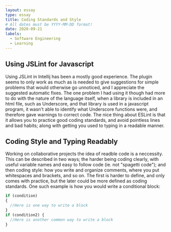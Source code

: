 ```yaml
---
layout: essay
type: essay
title: Coding Standards and Style
# All dates must be YYYY-MM-DD format!
date: 2020-09-21
labels:
  - Software Engineering
  - Learning
---
```

## Using JSLint for Javascript
[//]: # "Many people think of “coding standards” in a trivial way—i.e. minutae such as how many spaces to indent, or whether you place the close-curly-brace on a new line by itself. I, on the other hand, think that if you can only implement one software engineering technique to improve quality, it should be coding standards. Indeed, I believe some coding standards can actually help you learn a programming language. Do you agree? After your first week of using ESLint with IntelliJ, what are your impressions? Are you finding that getting the green checkmark is painful, or useful, or both, or something else entirely? Write an interesting, informative essay on coding standards that addresses some or all of the above questions, or goes in a different direction entirely regarding coding standards. Make sure it provides your personal perspective and useful insights."
Using JSLint in Intellij has been a mostly good experience. The plugin seems to only work as much as is needed to give suggestions for simple problems that would otherwise go unnoticed, and I appreciate the suggested automatic fixes. The one problem I had using it though had more to do with the nature of the language itself, when a library is included in an html file, such as Underscore, and that library is used in a javascript program, it wasn't able to identify what Underscore functions were, and therefore gave warnings to correct code. The nice thing about ESLint is that it allows you to practice good coding standards, and avoid pointless lines and bad habits; along with getting you used to typing in a readable manner.
## Coding Style and Typing Readably
Working on collaborative projects the idea of readble code is a neccessity. This can be described in two ways; the harder being coding clearly, with useful variable names and easy to follow code (ie. not "spagetti code"); and then coding style: how you write and organize comments, where you put whitespaces and brackets, and so on. The first is harder to define, and only comes with practice, but the later could be more defined as coding standards. One such example is how you would write a conditional block:
```js
if (condition)
{
  //Here is one way to write a block
}
if (condition2) {
  //Here is another common way to write a block
}
```
